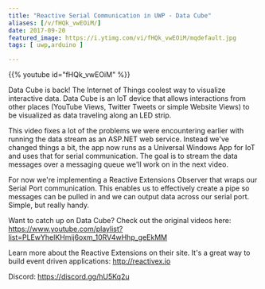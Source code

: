 ```yaml
---
title: "Reactive Serial Communication in UWP - Data Cube"
aliases: [/v/fHQk_vwEOiM/]
date: 2017-09-20
featured_image: https://i.ytimg.com/vi/fHQk_vwEOiM/mqdefault.jpg
tags: [ uwp,arduino ]

---
```


{{% youtube id="fHQk_vwEOiM" %}}

Data Cube is back! The Internet of Things coolest way to visualize interactive data. Data Cube is an IoT device that allows interactions from other places (YouTube Views, Twitter Tweets or simple Website Views) to be visualized as data traveling along an LED strip.

This video fixes a lot of the problems we were encountering earlier with running the data stream as an ASP.NET web service. Instead we've changed things a bit, the app now runs as a Universal Windows App for IoT and uses that for serial communication. The goal is to stream the data messages over a messaging queue we'll work on in the next video.

For now we're implementing a Reactive Extensions Observer that wraps our Serial Port communication. This enables us to effectively create a pipe so messages can be pulled in and we can output data across our serial port. Simple, but really handy.

Want to catch up on Data Cube? Check out the original videos here: https://www.youtube.com/playlist?list=PLEwYhelKHmij6oxm_10RV4wHhp_geEkMM

Learn more about the Reactive Extensions on their site. It's a great way to build event driven applications: http://reactivex.io

Discord: https://discord.gg/hU5Kq2u